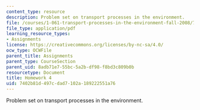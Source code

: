 ```yaml
---
content_type: resource
description: Problem set on transport processes in the environment.
file: /courses/1-061-transport-processes-in-the-environment-fall-2008/7402b81d497cdad7102a189222551a76_f02homework4.pdf
file_type: application/pdf
learning_resource_types:
- Assignments
license: https://creativecommons.org/licenses/by-nc-sa/4.0/
ocw_type: OCWFile
parent_title: Assignments
parent_type: CourseSection
parent_uid: 8adb71e7-55bc-5a2b-df98-f8bd3c809b0b
resourcetype: Document
title: Homework 4
uid: 7402b81d-497c-dad7-102a-189222551a76
---
```

Problem set on transport processes in the environment.